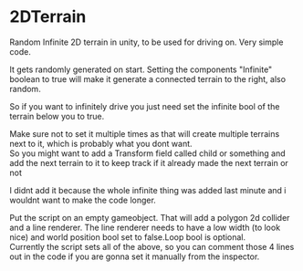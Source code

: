# 2DTerrain
Random Infinite 2D terrain in unity, to be used for driving on. Very simple code.

It gets randomly generated on start. Setting the components "Infinite" boolean to true will make it generate a connected terrain to the right, also random.


So if you want to infinitely drive you just need set the infinite bool of the terrain below you to true.


Make sure not to set it multiple times as that will create multiple terrains next to it, which is probably what you dont want.  
So you might want to add a Transform field called child or something and add the next terrain to it to keep track if it already made the next terrain or not  


I didnt add it because the whole infinite thing was added last minute and i wouldnt want to make the code longer.  


Put the script on an empty gameobject. That will add a polygon 2d collider and a line renderer. The line renderer needs to have a low width (to look nice) and world position bool set to false.Loop bool is optional.  
Currently the script sets all of the above, so you can comment those 4 lines out in the code if you are gonna set it manually from the inspector.  
